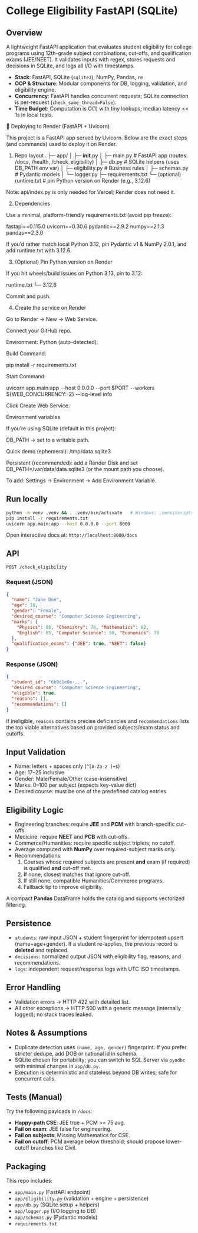 
# College Eligibility FastAPI (SQLite)

## Overview
A lightweight FastAPI application that evaluates student eligibility for college programs using 12th-grade subject combinations, cut-offs, and qualification exams (JEE/NEET). It validates inputs with regex, stores requests and decisions in SQLite, and logs all I/O with timestamps.

- **Stack**: FastAPI, SQLite (`sqlite3`), NumPy, Pandas, `re`
- **OOP & Structure**: Modular components for DB, logging, validation, and eligibility engine.
- **Concurrency**: FastAPI handles concurrent requests; SQLite connection is per-request (`check_same_thread=False`).
- **Time Budget**: Computation is O(1) with tiny lookups; median latency << 1s in local tests.

🚀 Deploying to Render (FastAPI + Uvicorn)

This project is a FastAPI app served by Uvicorn. Below are the exact steps (and commands) used to deploy it on Render.

1) Repo layout
.
├─ app/
│  ├─ __init__.py
│  ├─ main.py            # FastAPI app (routes: /docs, /health, /check_eligibility)
│  ├─ db.py              # SQLite helpers (uses DB_PATH env var)
│  ├─ eligibility.py     # Business rules
│  ├─ schemas.py         # Pydantic models
│  └─ logger.py
├─ requirements.txt
└─ (optional) runtime.txt   # pin Python version on Render (e.g., 3.12.6)


Note: api/index.py is only needed for Vercel; Render does not need it.

2) Dependencies

Use a minimal, platform-friendly requirements.txt (avoid pip freeze):

fastapi==0.115.0
uvicorn==0.30.6
pydantic==2.9.2
numpy==2.1.3
pandas==2.3.0


If you’d rather match local Python 3.12, pin Pydantic v1 & NumPy 2.0.1, and add runtime.txt with 3.12.6.

3) (Optional) Pin Python version on Render

If you hit wheels/build issues on Python 3.13, pin to 3.12:

runtime.txt
└─ 3.12.6


Commit and push.

4) Create the service on Render

Go to Render → New → Web Service.

Connect your GitHub repo.

Environment: Python (auto-detected).

Build Command:

pip install -r requirements.txt


Start Command:

uvicorn app.main:app --host 0.0.0.0 --port $PORT --workers ${WEB_CONCURRENCY:-2} --log-level info


Click Create Web Service.

Environment variables

If you’re using SQLite (default in this project):

DB_PATH → set to a writable path.

Quick demo (ephemeral): /tmp/data.sqlite3

Persistent (recommended): add a Render Disk and set
DB_PATH=/var/data/data.sqlite3 (or the mount path you choose).

To add: Settings → Environment → Add Environment Variable.

## Run locally
```bash
python -m venv .venv && . .venv/bin/activate   # Windows: .venv\Scripts\activate
pip install -r requirements.txt
uvicorn app.main:app --host 0.0.0.0 --port 8000
```

Open interactive docs at: `http://localhost:8000/docs`

## API
`POST /check_eligibility`

### Request (JSON)
```json
{
  "name": "Jane Doe",
  "age": 18,
  "gender": "Female",
  "desired_course": "Computer Science Engineering",
  "marks": {
    "Physics": 80, "Chemistry": 78, "Mathematics": 82,
    "English": 85, "Computer Science": 90, "Economics": 70
  },
  "qualification_exams": {"JEE": true, "NEET": false}
}
```

### Response (JSON)
```json
{
  "student_id": "6b9d1e0e-...",
  "desired_course": "Computer Science Engineering",
  "eligible": true,
  "reasons": [],
  "recommendations": []
}
```

If ineligible, `reasons` contains precise deficiencies and `recommendations` lists the top viable alternatives based on provided subjects/exam status and cutoffs.

## Input Validation
- Name: letters + spaces only (`^[A-Za-z ]+$`)
- Age: 17–25 inclusive
- Gender: Male/Female/Other (case-insensitive)
- Marks: 0–100 per subject (expects key-value dict)
- Desired course: must be one of the predefined catalog entries

## Eligibility Logic
- Engineering branches: require **JEE** and **PCM** with branch-specific cut-offs.
- Medicine: require **NEET** and **PCB** with cut-offs.
- Commerce/Humanities: require specific subject triplets; no cutoff.
- Average computed with **NumPy** over required-subject marks only.
- Recommendations:
  1. Courses whose required subjects are present **and** exam (if required) is qualified **and** cut-off met.
  2. If none, closest matches that ignore cut-off.
  3. If still none, compatible Humanities/Commerce programs.
  4. Fallback tip to improve eligibility.

A compact **Pandas** DataFrame holds the catalog and supports vectorized filtering.

## Persistence
- `students`: raw input JSON + student fingerprint for idempotent upsert (name+age+gender). If a student re-applies, the previous record is **deleted** and replaced.
- `decisions`: normalized output JSON with eligibility flag, reasons, and recommendations.
- `logs`: independent request/response logs with UTC ISO timestamps.

## Error Handling
- Validation errors → HTTP 422 with detailed list.
- All other exceptions → HTTP 500 with a generic message (internally logged); no stack traces leaked.

## Notes & Assumptions
- Duplicate detection uses `(name, age, gender)` fingerprint. If you prefer stricter dedupe, add DOB or national id in schema.
- SQLite chosen for portability; you can switch to SQL Server via `pyodbc` with minimal changes in `app/db.py`.
- Execution is deterministic and stateless beyond DB writes; safe for concurrent calls.

## Tests (Manual)
Try the following payloads in `/docs`:
- **Happy-path CSE**: JEE true + PCM >= 75 avg.
- **Fail on exam**: JEE false for engineering.
- **Fail on subjects**: Missing Mathematics for CSE.
- **Fail on cutoff**: PCM average below threshold; should propose lower-cutoff branches like Civil.

## Packaging
This repo includes:
- `app/main.py` (FastAPI endpoint)
- `app/eligibility.py` (validation + engine + persistence)
- `app/db.py` (SQLite setup + helpers)
- `app/logger.py` (I/O logging to DB)
- `app/schemas.py` (Pydantic models)
- `requirements.txt`

